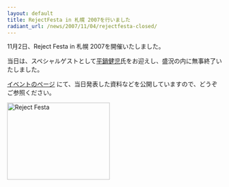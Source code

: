 ```yaml
---
layout: default
title: RejectFesta in 札幌 2007を行いました
radiant_url: /news/2007/11/04/rejectfesta-closed/
---
```

11月2日、Reject Festa in 札幌 2007を開催いたしました。

当日は、スペシャルゲストとして[平鍋健児](http://blogs.itmedia.co.jp/hiranabe/)氏をお迎えし、盛況の内に無事終了いたしました。

[イベントのページ](http://ruby-sapporo.org/events/etc/rejectfesta/) にて、当日発表した資料などを公開していますので、どうぞご参照ください。


<a href="http://www.flickr.com/photos/darashi/1843546599/" title="Photo Sharing"><img src="http://farm3.static.flickr.com/2349/1843546599_3e299f89c4_m.jpg" width="240" height="180" alt="Reject Festa" /></a>
